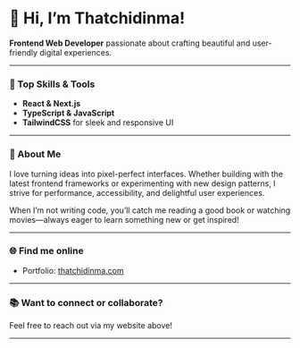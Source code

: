 # 👋 Hi, I’m Thatchidinma!

**Frontend Web Developer** passionate about crafting beautiful and user-friendly digital experiences.

---

### 🚀 Top Skills & Tools
- **React & Next.js**
- **TypeScript & JavaScript**
- **TailwindCSS** for sleek and responsive UI

---

### 🌟 About Me
I love turning ideas into pixel-perfect interfaces. Whether building with the latest frontend frameworks or experimenting with new design patterns, I strive for performance, accessibility, and delightful user experiences.

When I’m not writing code, you’ll catch me reading a good book or watching movies—always eager to learn something new or get inspired!

---

### 🌐 Find me online
- Portfolio: [thatchidinma.com](https://thatchidinma.com)

---

### 📚 Want to connect or collaborate?
Feel free to reach out via my website above!

---

<!--
Want to add featured projects or more social links? Just let me know!
-->

<!--
**Thatchidinma/Thatchidinma** is a ✨ _special_ ✨ repository because its `README.md` (this file) appears on your GitHub profile.

Here are some ideas to get you started:

- 🔭 I’m currently working on ...
- 🌱 I’m currently learning ...
- 👯 I’m looking to collaborate on ...
- 🤔 I’m looking for help with ...
- 💬 Ask me about ...
- 📫 How to reach me: ...
- 😄 Pronouns: ...
- ⚡ Fun fact: ...
-->
